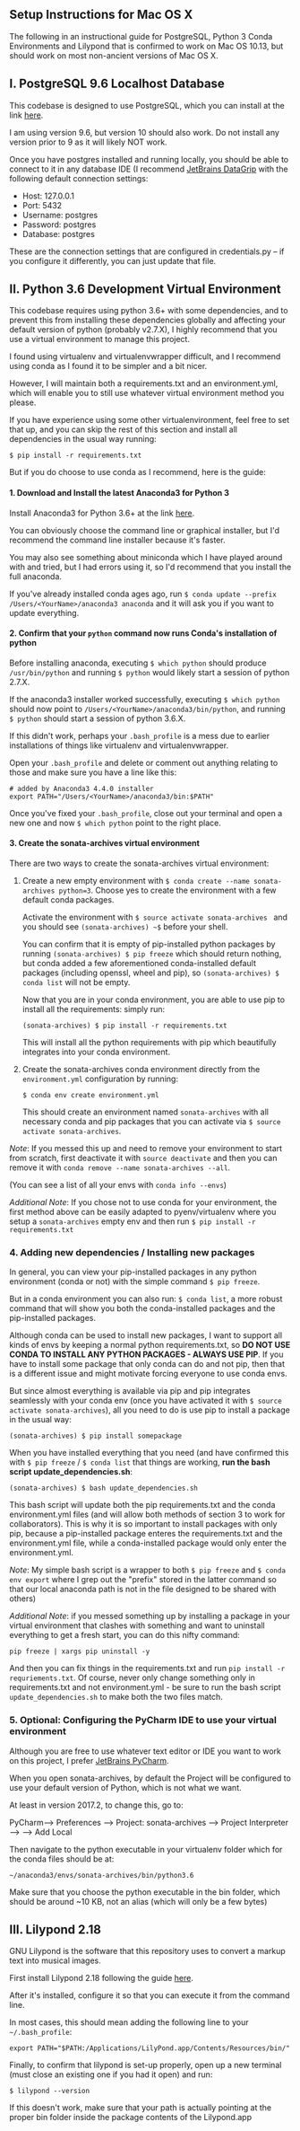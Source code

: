## Setup Instructions for Mac OS X

The following in an instructional guide for PostgreSQL, Python 3 Conda Environments and Lilypond that is confirmed to work on Mac OS 10.13, but should work on most non-ancient versions of Mac OS X.

## I. PostgreSQL 9.6 Localhost Database

This codebase is designed to use PostgreSQL, which you can install at the link [here](https://www.postgresql.org/download/).

I am using version 9.6, but version 10 should also work. Do not install any version prior to 9 as it will likely NOT work.

Once you have postgres installed and running locally, you should be able to connect to it in any database IDE (I recommend [JetBrains DataGrip](https://www.jetbrains.com/datagrip/) with the following default connection settings:

* Host: 127.0.0.1
* Port: 5432
* Username: postgres
* Password: postgres
* Database: postgres

These are the connection settings that are configured in credentials.py – if you configure it differently, you can just update that file.

## II. Python 3.6 Development Virtual Environment

This codebase requires using python 3.6+ with some dependencies, and to prevent this from installing these dependencies globally and affecting your default version of python (probably v2.7.X), I highly recommend that you use a virtual environment to manage this project. 

I found using virtualenv and virtualenvwrapper difficult, and I recommend using conda as I found it to be simpler and a bit nicer.

However, I will maintain both a requirements.txt and an environment.yml, which will enable you to still use whatever virtual environment method you please.

If you have experience using some other virtualenvironment, feel free to set that up, and you can skip the rest of this section and install all dependencies in the usual way running:

`$ pip install -r requirements.txt`

But if you do choose to use conda as I recommend, here is the guide:

#### 1. Download and Install the latest Anaconda3 for Python 3

Install Anaconda3 for Python 3.6+ at the link [here](https://www.continuum.io/downloads).

You can obviously choose the command line or graphical installer, but I'd recommend the command line installer because it's faster.

You may also see something about miniconda which I have played around with and tried, but I had errors using it, so I'd recommend that you install the full anaconda.

If you've already installed conda ages ago, run `$ conda update --prefix /Users/<YourName>/anaconda3 anaconda` and it will ask you if you want to update everything.

#### 2. Confirm that your `python` command now runs Conda's installation of python

Before installing anaconda, executing `$ which python` should produce `/usr/bin/python` and running `$ python` would likely start a session of python 2.7.X.

If the anaconda3 installer worked successfully, executing `$ which python` should now point to `/Users/<YourName>/anaconda3/bin/python`, and running `$ python` should start a session of python 3.6.X.

If this didn't work, perhaps your `.bash_profile` is a mess due to earlier installations of things like virtualenv and virtualenvwrapper.

Open your `.bash_profile` and delete or comment out anything relating to those and make sure you have a line like this:

```
# added by Anaconda3 4.4.0 installer
export PATH="/Users/<YourName>/anaconda3/bin:$PATH"
```
Once you've fixed your `.bash_profile`, close out your terminal and open a new one and now `$ which python` point to the right place.

#### 3. Create the sonata-archives virtual environment

There are two ways to create the sonata-archives virtual environment:

1. Create a new empty environment with `$ conda create --name sonata-archives python=3`. Choose yes to create the environment with a few default conda packages.

	Activate the environment with `$ source activate sonata-archives ` and you should see `(sonata-archives) ~$` before your shell.
	
	You can confirm that it is empty of pip-installed python packages by running `(sonata-archives) $ pip freeze` which should return nothing, but conda added a few aforementioned conda-installed default packages (including openssl, wheel and pip), so `(sonata-archives) $ conda list` will not be empty.

	Now that you are in your conda environment, you are able to use pip to install all the requirements: simply run:

	`(sonata-archives) $ pip install -r requirements.txt`
	
	This will install all the python requirements with pip which beautifully integrates into your conda environment.

2. Create the sonata-archives conda environment directly from the `environment.yml` configuration by running:

	`$ conda env create environment.yml`

	This should create an environment named `sonata-archives` with all necessary conda and pip packages that you can activate via `$ source activate sonata-archives`.
	
*Note*: If you messed this up and need to remove your environment to start from scratch, first deactivate it with `source deactivate` and then you can remove it with `conda remove --name sonata-archives --all`. 

(You can see a list of all your envs with `conda info --envs`)

*Additional Note*: If you chose not to use conda for your environment, the first method above can be easily adapted to pyenv/virtualenv where you setup a `sonata-archives` empty env and then run `$ pip install -r requirements.txt`

### 4. Adding new dependencies / Installing new packages

In general, you can view your pip-installed packages in any python environment (conda or not) with the simple command `$ pip freeze`.

But in a conda environment you can also run: `$ conda list`, a more robust command that will show you both the conda-installed packages and the pip-installed packages.

Although conda can be used to install new packages, I want to support all kinds of envs by keeping a normal python requirements.txt, so **DO NOT USE CONDA TO INSTALL ANY PYTHON PACKAGES - ALWAYS USE PIP**. If you have to install some package that only conda can do and not pip, then that is a different issue and might motivate forcing everyone to use conda envs.

But since almost everything is available via pip and pip integrates seamlessly with your conda env (once you have activated it with `$ source activate sonata-archives`), all you need to do is use pip to install a package in the usual way:

`(sonata-archives) $ pip install somepackage`

When you have installed everything that you need (and have confirmed this with `$ pip freeze` / `$ conda list` that things are working, **run the bash script update_dependencies.sh**:

`(sonata-archives) $ bash update_dependencies.sh`

This bash script will update both the pip requirements.txt and the conda environment.yml files (and will allow both methods of section 3 to work for collaborators). This is why it is so important to install packages with only pip, because a pip-installed package enteres the requirements.txt and the environment.yml file, while a conda-installed package would only enter the environment.yml.

*Note*: My simple bash script is a wrapper to both `$ pip freeze` and `$ conda env export` where I grep out the "prefix" stored in the latter command so that our local anaconda path is not in the file designed to be shared with others)

*Additional Note*: if you messed something up by installing a package in your virtual environment that clashes with something and want to uninstall everything to get a fresh start, you can do this nifty command:

`pip freeze | xargs pip uninstall -y`

And then you can fix things in the requirements.txt and run `pip install -r requriements.txt`. Of course, never only change something only in requirements.txt and not environment.yml - be sure to run the bash script `update_dependencies.sh` to make both the two files match.

### 5. Optional: Configuring the PyCharm IDE to use your virtual environment

Although you are free to use whatever text editor or IDE you want to work on this project, I prefer [JetBrains PyCharm](https://www.jetbrains.com/pycharm/).

When you open sonata-archives, by default the Project will be configured to use your default version of Python, which is not what we want.

At least in version 2017.2, to change this, go to:

PyCharm--> Preferences --> Project: sonata-archives --> Project Interpreter --> <Click on the gear> --> Add Local

Then navigate to the python executable in your virtualenv folder which for the conda files should be at: 

`~/anaconda3/envs/sonata-archives/bin/python3.6`

Make sure that you choose the python executable in the bin folder, which should be around ~10 KB, not an alias (which will only be a few bytes)


## III. Lilypond 2.18

GNU Lilypond is the software that this repository uses to convert a markup text into musical images.

First install Lilypond 2.18 following the guide [here](http://lilypond.org/macos-x.html).

After it's installed, configure it so that you can execute it from the command line.

In most cases, this should mean adding the following line to your `~/.bash_profile`:

`export PATH="$PATH:/Applications/LilyPond.app/Contents/Resources/bin/"`

Finally, to confirm that lilypond is set-up properly, open up a new terminal (must close an existing one if you had it open)
and run:

`$ lilypond --version`

If this doesn't work, make sure that your path is actually pointing at the proper bin folder inside the package contents of the Lilypond.app
